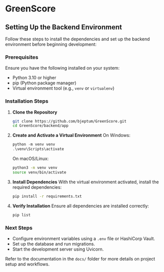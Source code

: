 # GreenScore

## Setting Up the Backend Environment

Follow these steps to install the dependencies and set up the backend environment before beginning development:

### Prerequisites
Ensure you have the following installed on your system:
- Python 3.10 or higher
- pip (Python package manager)
- Virtual environment tool (e.g., `venv` or `virtualenv`)

### Installation Steps

1. **Clone the Repository**
   ```bash
   git clone https://github.com/bjeptum/GreenScore.git
   cd GreenScore/backend/app
   ```

2. **Create and Activate a Virtual Environment**
   On Windows:
   ```powershell
   python -m venv venv
   .\venv\Scripts\activate
   ```
   On macOS/Linux:
   ```bash
   python3 -m venv venv
   source venv/bin/activate
   ```

3. **Install Dependencies**
   With the virtual environment activated, install the required dependencies:
   ```bash
   pip install -r requirements.txt
   ```

4. **Verify Installation**
   Ensure all dependencies are installed correctly:
   ```bash
   pip list
   ```

### Next Steps
- Configure environment variables using a `.env` file or HashiCorp Vault.
- Set up the database and run migrations.
- Start the development server using Uvicorn.

Refer to the documentation in the `docs/` folder for more details on project setup and workflows.